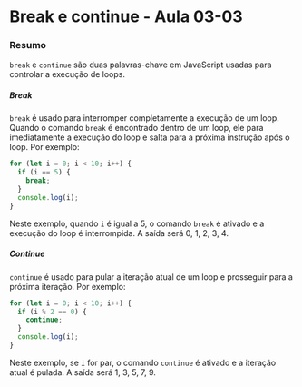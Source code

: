 <!--
Antes de publicar a issue, lembre-se de clicar na aba "Preview", para visualizar se a formatação está correta =)
-->

<!-- Escreva/insira as imagens após essa linha -->

# Break e continue - Aula 03-03

### Resumo

`break` e `continue` são duas palavras-chave em JavaScript usadas para controlar a execução de loops.

##### Break

`break` é usado para interromper completamente a execução de um loop. Quando o comando `break` é encontrado dentro de um loop, ele para imediatamente a execução do loop e salta para a próxima instrução após o loop. Por exemplo:

```javascript
for (let i = 0; i < 10; i++) {
  if (i == 5) {
    break;
  }
  console.log(i);
}
```

Neste exemplo, quando `i` é igual a 5, o comando `break` é ativado e a execução do loop é interrompida. A saída será 0, 1, 2, 3, 4.

##### Continue

`continue` é usado para pular a iteração atual de um loop e prosseguir para a próxima iteração. Por exemplo:

```javascript
for (let i = 0; i < 10; i++) {
  if (i % 2 == 0) {
    continue;
  }
  console.log(i);
}
```

Neste exemplo, se `i` for par, o comando `continue` é ativado e a iteração atual é pulada. A saída será 1, 3, 5, 7, 9.
